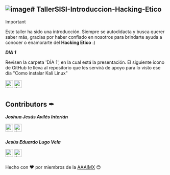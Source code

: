 ![image](https://github.com/aaaimx/TallerSISI-Introduccion-Hacking-Etico/assets/116361712/db6bbe54-51e8-40d3-a9ad-5602733b7543)# TallerSISI-Introduccion-Hacking-Etico
----
> [!IMPORTANT]
> Este taller ha sido una introducción. Siempre se autodidacta y busca querer saber más, gracias por haber confiado en nosotros para brindarte ayuda a conocer o enamorarte del **Hacking Etico** :)


 <p><b><i>DIA 1</i></b></p>
<p>Revisen la carpeta 'DÍA 1', en la cual está la presentación. El siguiente ícono de GitHub te lleva al repositorio que les servirá de apoyo para lo visto ese día "Como instalar Kali Linux"</p>
  <a href="https://github.com/JJoosh/Como-instalar-Kali-LInux/">
    <img align="left" alt="Joshua's Github" width="24px" src="https://cdn.jsdelivr.net/npm/simple-icons@v3/icons/github.svg" />
  </a>

   <a href="https://github.com/aaaimx/TallerSISI-Introduccion-Hacking-Etico/tree/main/Dia%201">
    <img align="left" alt="Joshua's Github" width="24px" src="https://www.svgrepo.com/show/788/folder.svg" />
  </a>
<br><br>




## Contributors ✒

<section id="section-joshua">
  <p><b><i>Joshua Jesús Avilés Interián</i></b></p>
  <a href="https://www.linkedin.com/in/joshaviles/">
    <img align="left" alt="Joshua's LinkedIn" width="24px" src="https://github.com/TheDudeThatCode/TheDudeThatCode/blob/master/Assets/Linkedin.svg" />
  </a>
  <a href="https://github.com/JJoosh/">
    <img align="left" alt="Joshua's Github" width="24px" src="https://cdn.jsdelivr.net/npm/simple-icons@v3/icons/github.svg" />
  </a>
</section>
<br><br>
<section id="section-jesus">
  <p><b><i>Jesús Eduardo Lugo Vela</i></b></p>
  <a href="https://www.linkedin.com/in/jesus-lugo-vela-1778a2260/">
    <img align="left" alt="Jesús LinkedIn" width="24px" src="https://github.com/TheDudeThatCode/TheDudeThatCode/blob/master/Assets/Linkedin.svg" />
  </a>
  <a href="https://github.com/JESUSLUG/">
    <img align="left" alt="Jesús Github" width="24px" src="https://cdn.jsdelivr.net/npm/simple-icons@v3/icons/github.svg" />
  </a>
</section>

<br><br>
<section id="section-footer">
  <p>Hecho con ❤️ por miembros de la <a href="https://github.com/aaaimx">AAAIMX</a> 😊</p>
</section>
